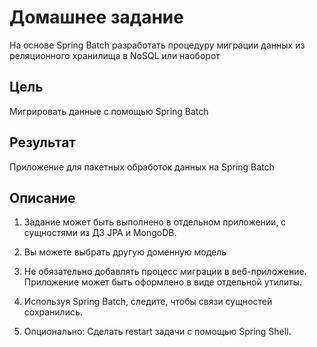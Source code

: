 # Домашнее задание

На основе Spring Batch разработать процедуру миграции данных из реляционного хранилища в NoSQL или наоборот

## Цель

Мигрировать данные с помощью Spring Batch

## Результат
Приложение для пакетных обработок данных на Spring Batch

## Описание

1. Задание может быть выполнено в отдельном приложении, с сущностями из ДЗ JPA и MongoDB.

2. Вы можете выбрать другую доменную модель

3. Не обязательно добавлять процесс миграции в веб-приложение. Приложение может быть оформлено в виде отдельной утилиты.

4. Используя Spring Batch, следите, чтобы связи сущностей сохранились.

5. Опционально: Сделать restart задачи с помощью Spring Shell.

